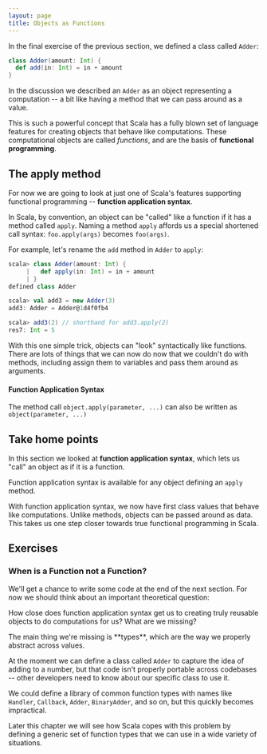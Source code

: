 ```yaml
---
layout: page
title: Objects as Functions
---
```


In the final exercise of the previous section, we defined a class called `Adder`:

~~~ scala
class Adder(amount: Int) {
  def add(in: Int) = in + amount
}
~~~

In the discussion we described an `Adder` as an object representing a computation -- a bit like having a method that we can pass around as a value.

This is such a powerful concept that Scala has a fully blown set of language features for creating objects that behave like computations. These computational objects are called *functions*, and are the basis of **functional programming**.

## The apply method

For now we are going to look at just one of Scala's features supporting functional programming -- **function application syntax**.

In Scala, by convention, an object can be "called" like a function if it has a method called `apply`. Naming a method `apply` affords us a special shortened call syntax: `foo.apply(args)` becomes `foo(args)`.

For example, let's rename the `add` method in `Adder` to `apply`:

~~~ scala
scala> class Adder(amount: Int) {
     |   def apply(in: Int) = in + amount
     | }
defined class Adder

scala> val add3 = new Adder(3)
add3: Adder = Adder@1d4f0fb4

scala> add3(2) // shorthand for add3.apply(2)
res7: Int = 5
~~~

With this one simple trick, objects can "look" syntactically like functions. There are lots of things that we can now do now that we couldn't do with methods, including assign them to variables and pass them around as arguments.

<div class="callout callout-info">

#### Function Application Syntax

The method call `object.apply(parameter, ...)` can also be written as `object(parameter, ...)`

</div>

## Take home points

In this section we looked at **function application syntax**, which lets us "call" an object as if it is a function.

Function application syntax is available for any object defining an `apply` method.

With function application syntax, we now have first class values that behave like computations. Unlike methods, objects can be passed around as data. This takes us one step closer towards true functional programming in Scala.

## Exercises

### When is a Function not a Function?

We'll get a chance to write some code at the end of the next section. For now we should think about an important theoretical question:

How close does function application syntax get us to creating truly reusable objects to do computations for us? What are we missing?

<div class="solution">
The main thing we're missing is **types**, which are the way we properly abstract across values.

At the moment we can define a class called `Adder` to capture the idea of adding to a number, but that code isn't properly portable across codebases -- other developers need to know about our specific class to use it.

We could define a library of common function types with names like `Handler`, `Callback`, `Adder`, `BinaryAdder`, and so on, but this quickly becomes impractical.

Later this chapter we will see how Scala copes with this problem by defining a generic set of function types that we can use in a wide variety of situations.
</div>
